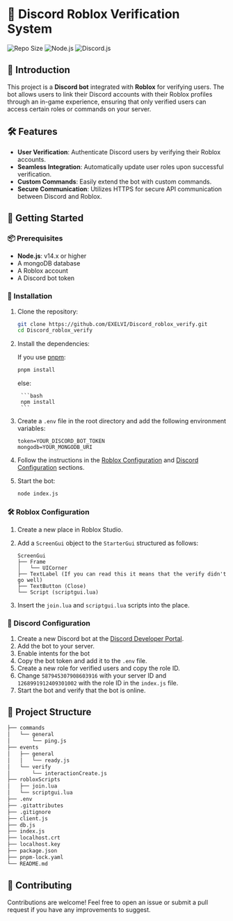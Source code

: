 # 🤖 Discord Roblox Verification System

![Repo Size](https://img.shields.io/github/repo-size/EXELVI/Discord_roblox_verify?style=for-the-badge)
![Node.js](https://img.shields.io/badge/Node.js-14.x%20or%20higher-green?style=for-the-badge)
![Discord.js](https://img.shields.io/badge/Discord.js-v14-blue?style=for-the-badge)

## 🌟 Introduction

This project is a **Discord bot** integrated with **Roblox** for verifying users. The bot allows users to link their Discord accounts with their Roblox profiles through an in-game experience, ensuring that only verified users can access certain roles or commands on your server.

## 🛠️ Features

- **User Verification**: Authenticate Discord users by verifying their Roblox accounts.
- **Seamless Integration**: Automatically update user roles upon successful verification.
- **Custom Commands**: Easily extend the bot with custom commands.
- **Secure Communication**: Utilizes HTTPS for secure API communication between Discord and Roblox.

## 🚀 Getting Started

### 📦 Prerequisites

- **Node.js**: v14.x or higher
- A mongoDB database
- A Roblox account
- A Discord bot token

### 🚧 Installation

1. Clone the repository:

    ```bash
    git clone https://github.com/EXELVI/Discord_roblox_verify.git
    cd Discord_roblox_verify
    ```

2. Install the dependencies:

    If you use [pnpm](https://pnpm.io/):

    ```bash
    pnpm install
    ```

    else:
    
        ```bash
        npm install
        ```

3. Create a `.env` file in the root directory and add the following environment variables:

    ```env
    token=YOUR_DISCORD_BOT_TOKEN
    mongodb=YOUR_MONGODB_URI
    ```
4. Follow the instructions in the [Roblox Configuration](#🛠️-roblox-configuration) and [Discord Configuration](#🤖-discord-configuration) sections.

5. Start the bot:

    ```bash
    node index.js
    ```

### 🛠️ Roblox Configuration
1. Create a new place in Roblox Studio.
2. Add a `ScreenGui` object to the `StarterGui` structured as follows:

    ```plaintext
    ScreenGui
    ├── Frame
    │   └── UICorner 
    ├── TextLabel (If you can read this it means that the verify didn't go well)
    ├── TextButton (Close)
    └── Script (scriptgui.lua)
    ```
3. Insert the `join.lua` and `scriptgui.lua` scripts into the place.

### 🤖 Discord Configuration

1. Create a new Discord bot at the [Discord Developer Portal](https://discord.com/developers/applications).
2. Add the bot to your server.
3. Enable intents for the bot
4. Copy the bot token and add it to the `.env` file.
5. Create a new role for verified users and copy the role ID.
6. Change `587945307908603916` with your server ID and `1268991912409301002` with the role ID in the `index.js` file.
7. Start the bot and verify that the bot is online.


## 📂 Project Structure

```bash
├── commands
│   └── general
│       └── ping.js
├── events
│   ├── general
│   │   └── ready.js
│   └── verify
│       └── interactionCreate.js
├── robloxScripts
│   ├── join.lua
│   └── scriptgui.lua
├── .env
├── .gitattributes
├── .gitignore
├── client.js
├── db.js
├── index.js
├── localhost.crt
├── localhost.key
├── package.json
├── pnpm-lock.yaml
└── README.md
```

## 🤝 Contributing

Contributions are welcome! Feel free to open an issue or submit a pull request if you have any improvements to suggest.

